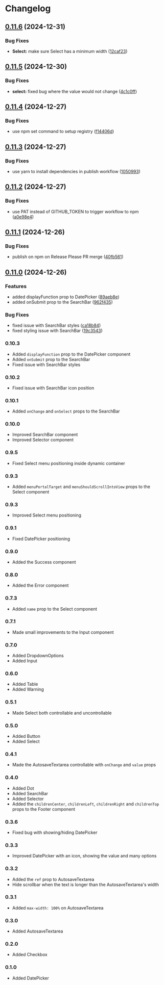 # Changelog

## [0.11.6](https://github.com/samdouble/fikasio-react-ui-components/compare/v0.11.5...v0.11.6) (2024-12-31)


### Bug Fixes

* **Select:** make sure Select has a minimum width ([12caf23](https://github.com/samdouble/fikasio-react-ui-components/commit/12caf237b31936348d1077d09f8b077d820f29f6))

## [0.11.5](https://github.com/samdouble/fikasio-react-ui-components/compare/v0.11.4...v0.11.5) (2024-12-30)


### Bug Fixes

* **select:** fixed bug where the value would not change ([4c1c0ff](https://github.com/samdouble/fikasio-react-ui-components/commit/4c1c0ff4cde7690a75bcbb8f606c5de30d8b30c4))

## [0.11.4](https://github.com/samdouble/fikasio-react-ui-components/compare/v0.11.3...v0.11.4) (2024-12-27)


### Bug Fixes

* use npm set command to setup registry ([f14406d](https://github.com/samdouble/fikasio-react-ui-components/commit/f14406d33470cb7ba89f7d2dd32a3ffb3b84a4e7))

## [0.11.3](https://github.com/samdouble/fikasio-react-ui-components/compare/v0.11.2...v0.11.3) (2024-12-27)


### Bug Fixes

* use yarn to install dependencies in publish workflow ([1050993](https://github.com/samdouble/fikasio-react-ui-components/commit/1050993b3aa448726e254f827928718a34d9e068))

## [0.11.2](https://github.com/samdouble/fikasio-react-ui-components/compare/v0.11.1...v0.11.2) (2024-12-27)


### Bug Fixes

* use PAT instead of GITHUB_TOKEN to trigger workflow to npm ([a0e98e4](https://github.com/samdouble/fikasio-react-ui-components/commit/a0e98e445046dbaab432caf175dd98076d0f157e))

## [0.11.1](https://github.com/samdouble/fikasio-react-ui-components/compare/v0.11.0...v0.11.1) (2024-12-26)


### Bug Fixes

* publish on npm on Release Please PR merge ([40fb561](https://github.com/samdouble/fikasio-react-ui-components/commit/40fb561a81886699105c511e59136e24281e0e97))

## [0.11.0](https://github.com/samdouble/fikasio-react-ui-components/compare/0.10.2...v0.11.0) (2024-12-26)


### Features

* added displayFunction prop to DatePicker ([89aeb8e](https://github.com/samdouble/fikasio-react-ui-components/commit/89aeb8ebcfad72f643e9a7433e77dbe665a81554))
* added onSubmit prop to the SearchBar ([962f435](https://github.com/samdouble/fikasio-react-ui-components/commit/962f435e09654524bb1f0822f49cb997e1f0d9e1))


### Bug Fixes

* fixed issue with SearchBar styles ([ca18b84](https://github.com/samdouble/fikasio-react-ui-components/commit/ca18b84aad8183fe1c26eab1e6ff105253e71838))
* fixed styling issue with SearchBar ([19c3543](https://github.com/samdouble/fikasio-react-ui-components/commit/19c3543261a677bd46f8b468fb8939c52ffb6a2a))

### 0.10.3
- Added `displayFunction` prop to the DatePicker component
- Added `onSubmit` prop to the SearchBar
- Fixed issue with SearchBar styles

### 0.10.2
- Fixed issue with SearchBar icon position

### 0.10.1
- Added `onChange` and `onSelect` props to the SearchBar

### 0.10.0
- Improved SearchBar component
- Improved Selector component

### 0.9.5
- Fixed Select menu positioning inside dynamic container

### 0.9.3
- Added `menuPortalTarget` and `menuShouldScrollIntoView` props to the Select component

### 0.9.3
- Improved Select menu positioning

### 0.9.1
- Fixed DatePicker positioning

### 0.9.0
- Added the Success component

### 0.8.0
- Added the Error component

### 0.7.3
- Added `name` prop to the Select component

### 0.7.1
- Made small improvements to the Input component

### 0.7.0
- Added DropdownOptions
- Added Input

### 0.6.0
- Added Table
- Added Warning

### 0.5.1
- Made Select both controllable and uncontrollable

### 0.5.0
- Added Button
- Added Select

### 0.4.1
- Made the AutosaveTextarea controllable with `onChange` and `value` props

### 0.4.0
- Added Dot
- Added SearchBar
- Added Selector
- Added the `childrenCenter`, `childrenLeft`, `childrenRight` and `childrenTop` props to the Footer component

### 0.3.6
- Fixed bug with showing/hiding DatePicker

### 0.3.3
- Improved DatePicker with an icon, showing the value and many options

### 0.3.2
- Added the `ref` prop to AutosaveTextarea
- Hide scrollbar when the text is longer than the AutosaveTextarea's width

### 0.3.1
- Added `max-width: 100%` on AutosaveTextarea

### 0.3.0
- Added AutosaveTextarea

### 0.2.0
- Added Checkbox

### 0.1.0
- Added DatePicker

